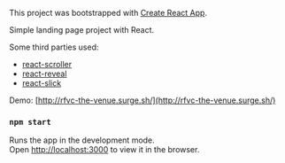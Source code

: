 This project was bootstrapped with [Create React App](https://github.com/facebook/create-react-app).

Simple landing page project with React.

Some third parties used:

* [react-scroller](https://github.com/fisshy/react-scroll)
* [react-reveal](https://github.com/rnosov/react-reveal)
* [react-slick](https://github.com/akiran/react-slick)

Demo: [http://rfvc-the-venue.surge.sh/](http://rfvc-the-venue.surge.sh/)

### `npm start`

Runs the app in the development mode.<br>
Open [http://localhost:3000](http://localhost:3000) to view it in the browser.

